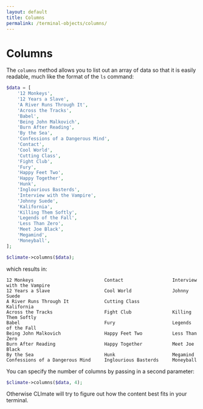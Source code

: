```yaml
---
layout: default
title: Columns
permalink: /terminal-objects/columns/
---
```


Columns
==============

The `columns` method allows you to list out an array of data so that it is easily readable, much like the format of the `ls` command:

~~~php
$data = [
    '12 Monkeys',
    '12 Years a Slave',
    'A River Runs Through It',
    'Across the Tracks',
    'Babel',
    'Being John Malkovich',
    'Burn After Reading',
    'By the Sea',
    'Confessions of a Dangerous Mind',
    'Contact',
    'Cool World',
    'Cutting Class',
    'Fight Club',
    'Fury',
    'Happy Feet Two',
    'Happy Together',
    'Hunk',
    'Inglourious Basterds',
    'Interview with the Vampire',
    'Johnny Suede',
    'Kalifornia',
    'Killing Them Softly',
    'Legends of the Fall',
    'Less Than Zero',
    'Meet Joe Black',
    'Megamind',
    'Moneyball',
];

$climate->columns($data);
~~~

which results in:

~~~
12 Monkeys                          Contact                  Interview with the Vampire
12 Years a Slave                    Cool World               Johnny Suede
A River Runs Through It             Cutting Class            Kalifornia
Across the Tracks                   Fight Club               Killing Them Softly
Babel                               Fury                     Legends of the Fall
Being John Malkovich                Happy Feet Two           Less Than Zero
Burn After Reading                  Happy Together           Meet Joe Black
By the Sea                          Hunk                     Megamind
Confessions of a Dangerous Mind     Inglourious Basterds     Moneyball
~~~

You can specify the number of columns by passing in a second parameter:

~~~php
$climate->columns($data, 4);
~~~

Otherwise CLImate will try to figure out how the content best fits in your terminal.
